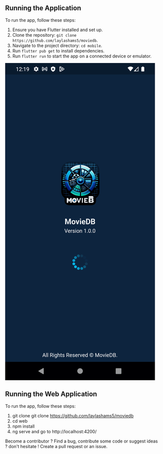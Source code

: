## Running the Application

To run the app, follow these steps:

1. Ensure you have Flutter installed and set up.
2. Clone the repository: `git clone https://github.com/laylashams5/moviedb`.
3. Navigate to the project directory: `cd mobile`.
4. Run `flutter pub get` to install dependencies.
5. Run `flutter run` to start the app on a connected device or emulator.

![Project Screenshot](images/movie_app_screenshots.gif)

## Running the Web Application

To run the app, follow these steps:

1. git clone git clone https://github.com/laylashams5/moviedb
2. cd web
3. npm install
4. ng serve and go to http://localhost:4200/

Become a contributor ?
Find a bug, contribute some code or suggest ideas ? don't hesitate ! Create a pull request or an issue.
